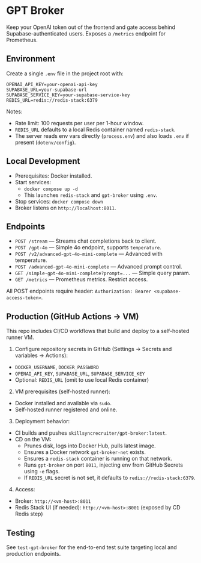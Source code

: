 # GPT Broker

Keep your OpenAI token out of the frontend and gate access behind Supabase-authenticated users. Exposes a `/metrics` endpoint for Prometheus.

## Environment
Create a single `.env` file in the project root with:
```
OPENAI_API_KEY=your-openai-api-key
SUPABASE_URL=your-supabase-url
SUPABASE_SERVICE_KEY=your-supabase-service-key
REDIS_URL=redis://redis-stack:6379
```
Notes:
- Rate limit: 100 requests per user per 1-hour window.
- `REDIS_URL` defaults to a local Redis container named `redis-stack`.
- The server reads env vars directly (`process.env`) and also loads `.env` if present (`dotenv/config`).

## Local Development
- Prerequisites: Docker installed.
- Start services:
  - `docker compose up -d`
  - This launches `redis-stack` and `gpt-broker` using `.env`.
- Stop services: `docker compose down`
- Broker listens on `http://localhost:8011`.

## Endpoints
- `POST /stream` — Streams chat completions back to client.
- `POST /gpt-4o` — Simple 4o endpoint, supports `temperature`.
- `POST /v2/advanced-gpt-4o-mini-complete` — Advanced with temperature.
- `POST /advanced-gpt-4o-mini-complete` — Advanced prompt control.
- `GET /simple-gpt-4o-mini-complete?prompt=...` — Simple query param.
- `GET /metrics` — Prometheus metrics. Restrict access.

All POST endpoints require header: `Authorization: Bearer <supabase-access-token>`.

## Production (GitHub Actions → VM)
This repo includes CI/CD workflows that build and deploy to a self-hosted runner VM.

1) Configure repository secrets in GitHub (Settings → Secrets and variables → Actions):
- `DOCKER_USERNAME`, `DOCKER_PASSWORD`
- `OPENAI_API_KEY`, `SUPABASE_URL`, `SUPABASE_SERVICE_KEY`
- Optional: `REDIS_URL` (omit to use local Redis container)

2) VM prerequisites (self-hosted runner):
- Docker installed and available via `sudo`.
- Self-hosted runner registered and online.

3) Deployment behavior:
- CI builds and pushes `skillsyncrecruiter/gpt-broker:latest`.
- CD on the VM:
  - Prunes disk, logs into Docker Hub, pulls latest image.
  - Ensures a Docker network `gpt-broker-net` exists.
  - Ensures a `redis-stack` container is running on that network.
  - Runs `gpt-broker` on port `8011`, injecting env from GitHub Secrets using `-e` flags.
  - If `REDIS_URL` secret is not set, it defaults to `redis://redis-stack:6379`.

4) Access:
- Broker: `http://<vm-host>:8011`
- Redis Stack UI (if needed): `http://<vm-host>:8001` (exposed by CD Redis step)

## Testing
See `test-gpt-broker` for the end-to-end test suite targeting local and production endpoints.
